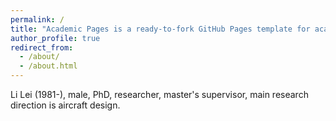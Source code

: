 ```yaml
---
permalink: /
title: "Academic Pages is a ready-to-fork GitHub Pages template for academic personal websites"
author_profile: true
redirect_from: 
  - /about/
  - /about.html
---
```


Li Lei (1981-), male, PhD, researcher, master's supervisor, main research direction is aircraft design.
